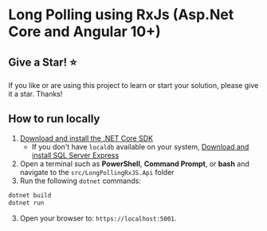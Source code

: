 # Long Polling using RxJs (Asp.Net Core and Angular 10+)



## Give a Star! :star:

If you like or are using this project to learn or start your solution, please give it a star. Thanks!

## How to run locally

1. [Download and install the .NET Core SDK](https://dotnet.microsoft.com/download)
    * If you don't have `localdb` available on your system, [Download and install SQL Server Express](https://docs.microsoft.com/en-us/sql/database-engine/configure-windows/sql-server-express-localdb)
2. Open a terminal such as **PowerShell**, **Command Prompt**, or **bash** and navigate to the `src/LongPollingRxJS.Api` folder
3. Run the following `dotnet` commands:
```sh
dotnet build
dotnet run
```
3. Open your browser to: `https://localhost:5001`.



